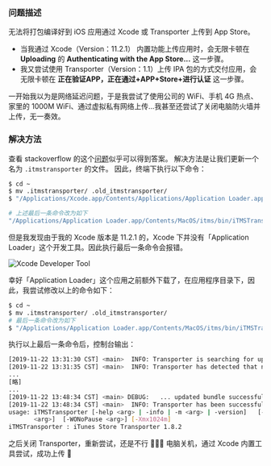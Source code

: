 ### 问题描述

无法将打包编译好到 iOS 应用通过 Xcode 或 Transporter 上传到 App Store。

* 当我通过 Xcode（Version：11.2.1） 内置功能上传应用时，会无限卡顿在 **Uploading** 的 **Authenticating with the App Store...** 这一步骤。
* 我又尝试使用 Transporter（Version：1.1）上传 IPA 包的方式交付应用，会无限卡顿在 **正在验证APP，正在通过+APP+Store+进行认证** 这一步骤。

一开始我以为是网络延迟问题，于是我尝试了使用公司的 WiFi、手机 4G 热点、家里的 1000M WiFi、通过虚拟私有网络上传...我甚至还尝试了关闭电脑防火墙并上传，无一奏效。

### 解决方法

查看 stackoverflow 的这个[问题](https://stackoverflow.com/questions/22443425/application-loader-stuck-at-authenticating-with-the-itunes-store-when-uploadin)似乎可以得到答案。
解决方法是让我们更新一个名为 `.itmstransporter` 的文件。
因此，终端下执行以下命令：
```bash
$ cd ~
$ mv .itmstransporter/ .old_itmstransporter/
$ "/Applications/Xcode.app/Contents/Applications/Application Loader.app/Contents/itms/bin/iTMSTransporter"

# 上述最后一条命令改为如下
"/Applications/Application Loader.app/Contents/MacOS/itms/bin/iTMSTransporter"
```

但是我发现由于我的 Xcode 版本是 11.2.1 的，Xcode 下并没有「Application Loader」这个开发工具。因此执行最后一条命令会报错。

![Xcode Developer Tool](https://upload-images.jianshu.io/upload_images/2648731-4806ff64f88cdb88.png?imageMogr2/auto-orient/strip%7CimageView2/2/w/400)

幸好「Application Loader」这个应用之前额外下载了，在应用程序目录下，因此，我尝试修改以上的命令如下：

```bash
$ cd ~
$ mv .itmstransporter/ .old_itmstransporter/
# 最后一条命令改为如下
$ "/Applications/Application Loader.app/Contents/MacOS/itms/bin/iTMSTransporter"
```
执行以上最后一条命令后，控制台输出：

```bash
[2019-11-22 13:31:30 CST] <main>  INFO: Transporter is searching for updated software components.
[2019-11-22 13:31:35 CST] <main>  INFO: Transporter has detected that new software components exist; updating.
...
[略]
...
[2019-11-22 13:48:34 CST] <main> DEBUG:   ... updated bundle successfully retrieved.
[2019-11-22 13:48:34 CST] <main>  INFO: Transporter has been successfully updated. The updated components will be available the next time Transporter runs.
usage: iTMSTransporter [-help <arg> | -info | -m <arg> | -version]   [-o <arg>] [-v
       <arg>]  [-WONoPause <arg>] [-Xmx1024m]
iTMSTransporter : iTunes Store Transporter 1.8.2
```

之后关闭 Transporter，重新尝试，还是不行 🤯🤯🤯
电脑关机，通过 Xcode 内置工具尝试，成功上传 🤔

